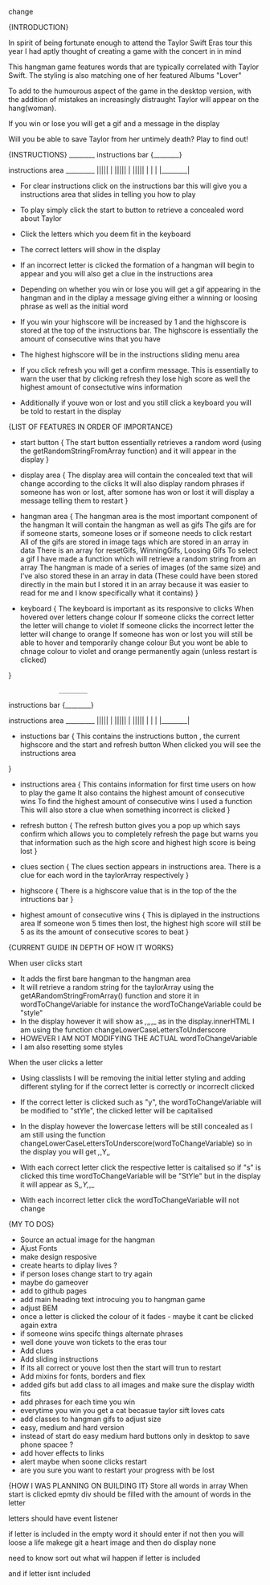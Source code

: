 <!-- a guide on what is going to happen in your game in plain english
how you are planning on building it
a list of features the game will include, in order of importance -->

change


{INTRODUCTION}

In spirit of being fortunate enough to attend the Taylor Swift Eras tour this year I had aptly thought of creating a game with the concert in in mind

This hangman game features words that are typically correlated with Taylor Swift. The styling is also matching one of her featured Albums "Lover"

To add to the humourous aspect of the game in the desktop version, with the addition of mistakes an increasingly distraught Taylor will appear on the hang(woman).

If you win or lose you will get a gif and a message in the display

Will you be able to save Taylor from her untimely death?
Play to find out!

{INSTRUCTIONS}
                  ________
instructions bar {________}

instructions area  _________
                  |||||    |
                  |||||    |
                  |||||    |
                  |        |
                  |________|


* For clear instructions click on the instructions bar this will give you a instructions area that slides in telling you how to play

* To play simply click the start to button to retrieve a concealed word about Taylor

* Click the letters which you deem fit in the keyboard

* The correct letters will show in the display

* If an incorrect letter is clicked the formation of a hangman will begin to appear and you will also get a clue in the instructions area

* Depending on whether you win or lose you will get a gif appearing in the hangman and in the diplay a message giving either a winning or loosing phrase as well as the initial word

* If you win your highscore will be increased by 1 and the highscore is stored at the top of the instructions bar. The highscore is essentially the amount of consecutive wins that you have 

* The highest highscore will be in the instructions sliding menu area

* If you click refresh you will get a confirm message. This is essentially to warn the user that by clicking refresh they lose high score as well the highest amount of consectutive wins information

* Additionally if youve won or lost and you still click a keyboard you will be told to restart in the display

{LIST OF FEATURES IN ORDER OF IMPORTANCE}

* start button {
    The start button essentially retrieves a random word (using the getRandomStringFromArray function)
    and it will appear in the display
}

* display area {
    The display area will contain the concealed text that will change according to the clicks
    It will also display random phrases if someone has won or lost, after somone has won or lost it will display  a message telling them to restart
}

* hangman area {
    The hangman area is the most important component of the hangman 
    It will contain the hangman as well as gifs
    The gifs are for if someone starts, someone loses or if someone needs to click restart
    All of the gifs are stored in image tags which are stored in an array in data
    There is an array for resetGifs, WinningGifs, Loosing Gifs
    To select a gif I have made a function which will retrieve a random string from an array
    The hangman is made of a series of images (of the same size) and I've also stored these in an array in data
    (These could have been stored directly in the main but I stored it in an array because it was easier to read for me and I know specifically what it contains)
}

* keyboard {
    The keyboard is important as its responsive to clicks
    When hovered over letters change colour
    If someone clicks the correct letter the letter will change to violet
    If someone clicks the incorrect letter the letter will change to orange
    If someone has won or lost you will still be able to hover and temporarily change colour
    But you wont be able to chnage colour to violet and orange permanently again (unless restart is clicked)

}

                  ________
instructions bar {________}

instructions area  _________
                  |||||    |
                  |||||    |
                  |||||    |
                  |        |
                  |________|


* instuctions bar {
    This contains the instructions button , the current highscore and the start and refresh button
    When clicked you will see the instructions area

}

* instructions area {
    This contains information for first time users on how to play the game 
    It also contains the highest amount of consecutive wins
    To find the highest amount of consecutive wins I used a function
    This will also store a clue when something incorrect is clicked
}

* refresh button {
    The refresh button gives you a pop up which says confirm which allows you to completely refresh the page but warns you that information such as the high score and highest high score is being lost
}

* clues section {
    The clues section appears in instructions area. There is a clue for each word in the taylorArray respectively
}

* highscore {
    There is a highscore value that is in the top of the the intructions bar
}

* highest amount of consecutive wins {
    This is diplayed in the instructions area 
    If someone won 5 times then lost, the highest high score will still be 5 as its the amount of consecutive scores to beat
}

{CURRENT GUIDE IN DEPTH OF HOW IT WORKS}

When user clicks start 

* It adds the first bare hangman to the hangman area
* It will retrieve a random string for the taylorArray using the getARandomStringFromArray() function and store it in wordToChangeVariable
for instance the wordToChangeVariable could be "style" 
* In the display however it will show as _,_,_,_,_ as in the display.innerHTML I am using the function changeLowerCaseLettersToUnderscore
* HOWEVER I AM NOT MODIFYING THE ACTUAL wordToChangeVariable  
* I am also resetting some styles

When the user clicks a letter
* Using classlists I will be removing the initial letter styling and adding different styling for if the correct letter is correctly or incorreclt clicked 
* If the correct letter is clicked such as "y", the wordToChangeVariable will be modified to "stYle",
the clicked letter will be capitalised
* In the display however the lowercase letters will be still concealed as I am still using the function changeLowerCaseLettersToUnderscore(wordToChangeVariable) so in the display you will get _,_,Y,_,_

* With each correct letter click the respective letter is caitalised
so if "s" is clicked this time wordToChangeVariable will be "StYle"
but in the display it will appear as S,_,Y,_,_

* With each incorrect letter click the wordToChangeVariable will not change




{MY TO DOS}
* Source an actual image for the hangman
* Ajust Fonts 
* make design resposive
* create hearts to diplay lives ?
* if person loses change start to try again 
* maybe do gameover
* add to github pages
* add main heading text introcuing you to hangman game
* adjust BEM
* once a letter is clicked the colour of it fades - maybe it cant be clicked again
extra
* if someone wins specifc things alternate phrases
* well done youve won tickets to the eras tour
* Add clues
* Add sliding instructions
* If its all correct or youve lost then the start will trun to restart
* Add mixins for fonts, borders and flex
* added gifs but add class to all images and make sure the display width fits
* add phrases for each time you win
* everytime you win you get a cat becasue taylor sift loves cats
* add classes to hangman gifs to adjust size
* easy, medium and hard version
* instead of start do easy medium hard buttons only in desktop to save phone spacee ?
* add hover effects to links
* alert maybe when soone clicks restart
* are you sure you want to restart your progress with be lost

{HOW I WAS PLANNING ON BUILDING IT}
Store all words in array
When start is clicked epmty div should be filled with the amount of words in the letter


letters should have event listener 

if letter is included in the empty word it should enter
if not then you will loose a life 
makege git a heart image and then do display none 


need to know sort out what wil happen if letter is included 

and if letter isnt included
